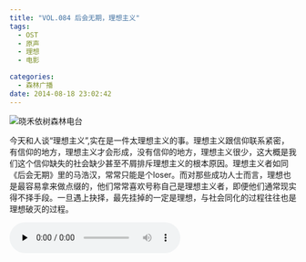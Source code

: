 ```yaml
---
title: "VOL.084 后会无期，理想主义"
tags:
  - OST
  - 原声
  - 理想
  - 电影

categories:
  - 森林广播
date: 2014-08-18 23:02:42
---
```


![晓禾依树森林电台](../../../images/radiocover/radio_084.jpg) 

今天和人谈“理想主义”,实在是一件太理想主义的事。理想主义跟信仰联系紧密，有信仰的地方，理想主义才会形成，没有信仰的地方，理想主义很少，这大概是我们这个信仰缺失的社会缺少甚至不屑排斥理想主义的根本原因。理想主义者如同《后会无期》里的马浩汉，常常只能是个loser。而对那些成功人士而言，理想也是最容易拿来做点缀的，他们常常喜欢号称自己是理想主义者，即便他们通常现实得不择手段。一旦遇上抉择，最先挂掉的一定是理想，与社会同化的过程往往也是理想破灭的过程。   

<audio id="audio" controls="" preload="none">
  <source id="mp3" src="http://www.coletree.com/radio/coletree_radio_084.mp3">
</audio>